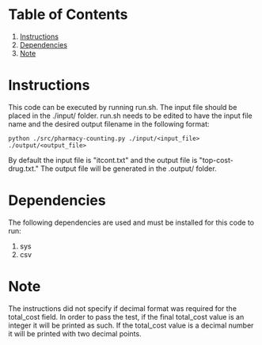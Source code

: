 # Table of Contents
1. [Instructions](README.md#instructions)
2. [Dependencies](README.md#dependencies)
3. [Note](README.md#note)

# Instructions
This code can be executed by running run.sh. The input file should be placed in the ./input/ folder. run.sh needs to be edited to have the input file name and the desired output filename in the following format:

    python ./src/pharmacy-counting.py ./input/<input_file> ./output/<output_file>
      
By default the input file is "itcont.txt" and the output file is "top-cost-drug.txt." The output file will be generated in the .output/ folder.

# Dependencies
The following dependencies are used and must be installed for this code to run:
  1. sys
  2. csv
  
# Note
The instructions did not specify if decimal format was required for the total_cost field. In order to pass the test, if the final total_cost value is an integer it will be printed as such. If the total_cost value is a decimal number it will be printed with two decimal points.
